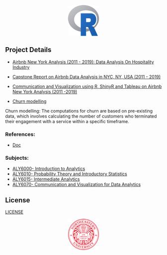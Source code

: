 <p align="center">
  <img width="100" height="100" src="/Images/R_logo.png">
</p>

## Project Details
- [Airbnb New York Analysis (2011 - 2019): Data Analysis On Hospitality Industry](ALY6000/FinalProject/Dikshit_FinalProject.pdf)

- [Capstone Report on Airbnb Data Analysis in NYC, NY, USA (2011 - 2019)](ALY6010/FinalProject/FinalProject/Capstone_ALY_6010_Abhilash_Dikshit.pdf)

- [Communication and Visualization using R, ShinyR and Tableau on Airbnb New York Analysis (2011 -2019)](ALY6070/FinalProject/ALY6070_G7_FinalProject.pdf)

- [Churn modelling](ALY6015/FinalProject/ALY6015_Group1_Final_project.pdf)

Churn modelling: The computations for churn are based on pre-existing data, which involves calculating the number of customers who terminated their engagement with a service within a specific timeframe.


### References:
- [Doc](/Documents/)

### Subjects:
- [ALY6000- Introduction to Analytics](ALY6000)
- [ALY6010- Probability Theory and Introductory Statistics](ALY6010)
- [ALY6015- Intermediate Analytics](ALY6015)
- [ALY6070- Communication and Visualization for Data Analytics](ALY6070)

## License
[LICENSE](LICENSE)

<p align="center">
  <img width="100" height="100" src="/Images/NuLogo.png">
</p>